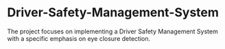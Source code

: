 # Driver-Safety-Management-System
The project focuses on implementing a Driver Safety Management System with a specific emphasis on eye closure detection.
